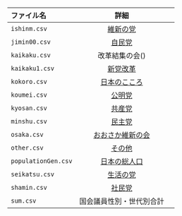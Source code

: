 #

|   ファイル名      |    詳細      |          |
| :---------------- |:--------------:| :---------------:|
|    `ishinm.csv`      |   [維新の党](https://ishinnotoh.jp/)      |    |
|    `jimin00.csv`      | [自民党](https://www.jimin.jp/member/)      |    |
|    `kaikaku.csv`      | 改革結集の会()    |    |
|    `kaikaku1.csv`      | [新党改革](http://shintokaikaku.jp/)      |    |
|    `kokoro.csv`      | [日本のこころ](https://nippon-kokoro.jp/)      |    |
|    `koumei.csv`      | [公明党](https://www.komei.or.jp/)      |    |
|    `kyosan.csv`      | [共産党](http://www.jcp.or.jp/)      |    |
|    `minshu.csv`      | [民主党](https://www.dpj.or.jp/)      |    |
|    `osaka.csv`      | [おおさか維新の会](https://o-ishin.jp/)      |    |
|    `other.csv`      | [その他]()      |    |
|    `populationGen.csv`      | [日本の総人口](http://www.stat.go.jp/data/jinsui/pdf/201602.pdf)      |    |
|    `seikatsu.csv`      | [生活の党](http://www.seikatsu1.jp/)      |    |
|    `shamin.csv`      | [社民党](http://www5.sdp.or.jp/)      |    |
|    `sum.csv`      | 国会議員性別・世代別合計  |    |

